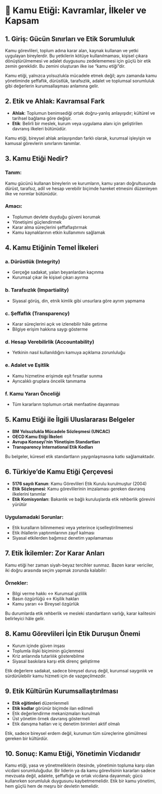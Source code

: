 # 📘 Kamu Etiği: Kavramlar, İlkeler ve Kapsam

## 1. Giriş: Gücün Sınırları ve Etik Sorumluluk

Kamu görevlileri, toplum adına karar alan, kaynak kullanan ve yetki uygulayan bireylerdir. Bu yetkilerin kötüye kullanılmaması, kişisel çıkara dönüştürülmemesi ve adalet duygusunu zedelememesi için güçlü bir etik zemin gereklidir. Bu zemini oluşturan ilke ise “kamu etiği”dir.

Kamu etiği, yalnızca yolsuzlukla mücadele etmek değil; aynı zamanda kamu yönetiminde şeffaflık, dürüstlük, tarafsızlık, adalet ve toplumsal sorumluluk gibi değerlerin kurumsallaşması anlamına gelir.

## 2. Etik ve Ahlak: Kavramsal Fark

- **Ahlak**: Toplumun benimsediği ortak doğru-yanlış anlayışıdır; kültürel ve tarihsel bağlama göre değişir.
- **Etik**: Belirli bir meslek, kurum veya uygulama alanı için geliştirilen davranış ilkeleri bütünüdür.

Kamu etiği, bireysel ahlak anlayışından farklı olarak, kurumsal işleyişin ve kamusal görevlerin sınırlarını tanımlar.

## 3. Kamu Etiği Nedir?

### Tanım:

Kamu gücünü kullanan bireylerin ve kurumların, kamu yararı doğrultusunda dürüst, tarafsız, adil ve hesap verebilir biçimde hareket etmesini düzenleyen ilke ve normlar bütünüdür.

### Amacı:

- Toplumun devlete duyduğu güveni korumak
- Yönetişimi güçlendirmek
- Karar alma süreçlerini şeffaflaştırmak
- Kamu kaynaklarının etkin kullanımını sağlamak

## 4. Kamu Etiğinin Temel İlkeleri

### a. Dürüstlük (Integrity)

- Gerçeğe sadakat, yalan beyanlardan kaçınma
- Kurumsal çıkar ile kişisel çıkarı ayırma

### b. Tarafsızlık (Impartiality)

- Siyasal görüş, din, etnik kimlik gibi unsurlara göre ayrım yapmama

### c. Şeffaflık (Transparency)

- Karar süreçlerini açık ve izlenebilir hâle getirme
- Bilgiye erişim hakkına saygı gösterme

### d. Hesap Verebilirlik (Accountability)

- Yetkinin nasıl kullanıldığını kamuya açıklama zorunluluğu

### e. Adalet ve Eşitlik

- Kamu hizmetine erişimde eşit fırsatlar sunma
- Ayrıcalıklı gruplara öncelik tanımama

### f. Kamu Yararı Önceliği

- Tüm kararların toplumun ortak menfaatine dayanması

## 5. Kamu Etiği ile İlgili Uluslararası Belgeler

- **BM Yolsuzlukla Mücadele Sözleşmesi (UNCAC)**
- **OECD Kamu Etiği İlkeleri**
- **Avrupa Konseyi’nin Yönetişim Standartları**
- **Transparency International Etik Kodları**

Bu belgeler, küresel etik standartların yaygınlaşmasına katkı sağlamaktadır.

## 6. Türkiye’de Kamu Etiği Çerçevesi

- **5176 sayılı Kanun**: Kamu Görevlileri Etik Kurulu kurulmuştur (2004)
- **Etik Sözleşmesi**: Kamu görevlilerinin imzalaması gereken davranış ilkelerini tanımlar
- **Etik Komisyonları**: Bakanlık ve bağlı kuruluşlarda etik rehberlik görevini yürütür

### Uygulamadaki Sorunlar:

- Etik kuralların bilinmemesi veya yeterince içselleştirilmemesi
- Etik ihlallerin yaptırımlarının zayıf kalması
- Siyasal etkilerden bağımsız denetim yapılamaması

## 7. Etik İkilemler: Zor Karar Anları

Kamu etiği her zaman siyah-beyaz tercihler sunmaz. Bazen karar vericiler, iki doğru arasında seçim yapmak zorunda kalabilir:

### Örnekler:

- Bilgi verme hakkı ↔ Kurumsal gizlilik
- Basın özgürlüğü ↔ Kişilik hakları
- Kamu yararı ↔ Bireysel özgürlük

Bu durumlarda etik rehberlik ve mesleki standartların varlığı, karar kalitesini belirleyici hâle gelir.

## 8. Kamu Görevlileri İçin Etik Duruşun Önemi

- Kurum içinde güven inşası
- Toplumla ilişki biçiminin güçlenmesi
- Kriz anlarında tutarlılık gösterebilme
- Siyasal baskılara karşı etik direnç geliştirme

Etik değerlere sadakat, sadece bireysel duruş değil, kurumsal saygınlık ve sürdürülebilir kamu hizmeti için de vazgeçilmezdir.

## 9. Etik Kültürün Kurumsallaştırılması

- **Etik eğitimleri** düzenlenmeli
- **Etik kodlar** görünür biçimde ilan edilmeli
- Etik değerlendirme mekanizmaları kurulmalı
- Üst yönetim örnek davranış göstermeli
- Etik danışma hatları ve iç denetim birimleri aktif olmalı

Etik, sadece bireysel erdem değil, kurumun tüm süreçlerine gömülmesi gereken bir kültürdür.

## 10. Sonuç: Kamu Etiği, Yönetimin Vicdanıdır

Kamu etiği, yasa ve yönetmeliklerin ötesinde, yönetimin topluma karşı olan vicdani sorumluluğudur. Bir liderin ya da kamu görevlisinin kararları sadece mevzuata değil, adalete, şeffaflığa ve ortak vicdana dayanmalı; gücü kullanırken sorumluluk duygusunu kaybetmemelidir. Etik bir kamu yönetimi, hem güçlü hem de meşru bir devletin temelidir.
